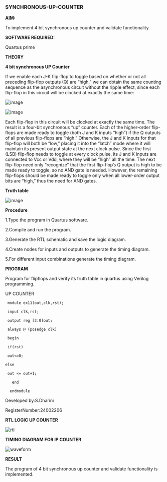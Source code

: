 ### SYNCHRONOUS-UP-COUNTER

**AIM:**

To implement 4 bit synchronous up counter and validate functionality.

**SOFTWARE REQUIRED:**

Quartus prime

**THEORY**

**4 bit synchronous UP Counter**

If we enable each J-K flip-flop to toggle based on whether or not all preceding flip-flop outputs (Q) are “high,” we can obtain the same counting sequence as the asynchronous circuit without the ripple effect, since each flip-flop in this circuit will be clocked at exactly the same time:

![image](https://github.com/naavaneetha/SYNCHRONOUS-UP-COUNTER/assets/154305477/d5db3fa0-e413-404c-b80e-b2f39d82e7e8)


![image](https://github.com/naavaneetha/SYNCHRONOUS-UP-COUNTER/assets/154305477/52cb61eb-d04b-442d-810c-31185a68410b)

Each flip-flop in this circuit will be clocked at exactly the same time.
The result is a four-bit synchronous “up” counter. Each of the higher-order flip-flops are made ready to toggle (both J and K inputs “high”) if the Q outputs of all previous flip-flops are “high.”
Otherwise, the J and K inputs for that flip-flop will both be “low,” placing it into the “latch” mode where it will maintain its present output state at the next clock pulse.
Since the first (LSB) flip-flop needs to toggle at every clock pulse, its J and K inputs are connected to Vcc or Vdd, where they will be “high” all the time.
The next flip-flop need only “recognize” that the first flip-flop’s Q output is high to be made ready to toggle, so no AND gate is needed.
However, the remaining flip-flops should be made ready to toggle only when all lower-order output bits are “high,” thus the need for AND gates.

**Truth table**

![image](https://github.com/user-attachments/assets/701d12b7-bfa8-4335-b344-1e7ead13b668)

**Procedure**

1.Type the program in Quartus software.

2.Compile and run the program.

3.Generate the RTL schematic and save the logic diagram.

4.Create nodes for inputs and outputs to generate the timing diagram.

5.For different input combinations generate the timing diagram.


**PROGRAM**

 Program for flipflops and verify its truth table in quartus using Verilog programming.

 UP COUNTER
   
     module ex11(out,clk,rst);
   
     input clk,rst;
   
     output reg [3:0]out;
   
     always @ (posedge clk)
   
     begin
   
     if(rst)
   
     out<=0;
   
    else 
   
     out <= out+1;
   
       end
      
      endmodule


Developed by:S.Dharini

RegisterNumber:24002206



**RTL LOGIC UP COUNTER**

![rtl](https://github.com/user-attachments/assets/bf9764c3-ea26-4e3e-8477-1f31e6af85a0)


**TIMING DIAGRAM FOR IP COUNTER**

![waveform](https://github.com/user-attachments/assets/827dad48-7a73-4352-b308-a3b246eb180e)


**RESULT**

The program of 4 bit synchronous up counter and validate functionality is implemented.

